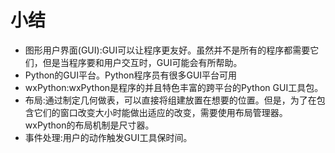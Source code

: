# 小结
* 图形用户界面(GUI):GUI可以让程序更友好。虽然并不是所有的程序都需要它们，但是当程序要和用户交互时，GUI可能会有所帮助。
* Python的GUI平台。Python程序员有很多GUI平台可用
* wxPython:wxPython是程序的并且特色丰富的跨平台的Python GUI工具包。
* 布局:通过制定几何做表，可以直接将组建放置在想要的位置。但是，为了在包含它们的窗口改变大小时能做出适应的改变，需要使用布局管理器。wxPython的布局机制是尺寸器。
* 事件处理:用户的动作触发GUI工具保时间。